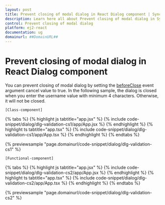 ```yaml
---
layout: post
title: Prevent closing of modal dialog in React Dialog component | Syncfusion
description: Learn here all about Prevent closing of modal dialog in Syncfusion React Dialog component of Syncfusion Essential JS 2 and more.
control: Prevent closing of modal dialog 
platform: ej2-react
documentation: ug
domainurl: ##DomainURL##
---
```


# Prevent closing of modal dialog in React Dialog component

You can prevent closing of modal dialog by setting the [beforeClose](https://ej2.syncfusion.com/react/documentation/api/dialog/#beforeclose) event argument cancel value to true. In the following sample, the dialog is closed when you enter the username value with minimum 4 characters. Otherwise, it will not be closed.

`[Class-component]`

{% tabs %}
{% highlight js tabtitle="app.jsx" %}
{% include code-snippet/dialog/dlg-validation-cs1/app/App.jsx %}
{% endhighlight %}
{% highlight ts tabtitle="app.tsx" %}
{% include code-snippet/dialog/dlg-validation-cs1/app/App.tsx %}
{% endhighlight %}
{% endtabs %}

 {% previewsample "page.domainurl/code-snippet/dialog/dlg-validation-cs1" %}

`[Functional-component]`

{% tabs %}
{% highlight js tabtitle="app.jsx" %}
{% include code-snippet/dialog/dlg-validation-cs2/app/App.jsx %}
{% endhighlight %}
{% highlight ts tabtitle="app.tsx" %}
{% include code-snippet/dialog/dlg-validation-cs2/app/App.tsx %}
{% endhighlight %}
{% endtabs %}

 {% previewsample "page.domainurl/code-snippet/dialog/dlg-validation-cs2" %}